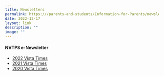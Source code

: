 ```yaml
---
title: Newsletters
permalink: https:///parents-and-students/Information-for-Parents/newsletter/
date: 2022-12-17
layout: link
description: ""
image: ""
---
```




#### NVTPS e-Newsletter

* [2022 Vista Times](https://issuu.com/nvtps/docs/2022_the_vista_times)
* [2021 Vista Times](https://issuu.com/nvtps/docs/2021_the_vista_times)
* [2020 Vista Times](https://issuu.com/nvtps/docs/2020_the_vista_times)